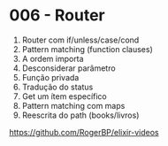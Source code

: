 # 006 - Router

1. Router com if/unless/case/cond
2. Pattern matching (function clauses)
3. A ordem importa
4. Desconsiderar parâmetro
5. Função privada
6. Tradução do status
7. Get um ítem específico
8. Pattern matching com maps
9. Reescrita do path (books/livros)

https://github.com/RogerBP/elixir-videos
